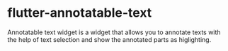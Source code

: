 # flutter-annotatable-text
Annotatable text widget is a widget that allows you to annotate texts with the help of text selection and show the annotated parts as higlighting.

